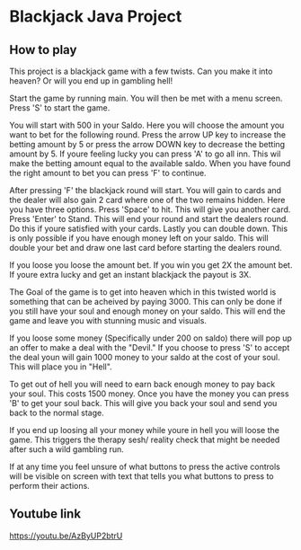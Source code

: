 # Blackjack Java Project
## How to play
This project is a blackjack game with a few twists.
Can you make it into heaven? Or will you end up in gambling hell!

Start the game by running main. 
You will then be met with a menu screen. Press 'S' to start the game.

You will start with 500 in your Saldo. Here you will choose the amount you want to bet for the following round.
Press the arrow UP key to increase the betting amount by 5 or press the arrow DOWN key to decrease the betting amount by 5.
If youre feeling lucky you can press 'A' to go all inn. This wil make the betting amount equal to the available saldo.
When you have found the right amount to bet you can press 'F' to continue.

After pressing 'F' the blackjack round will start. You will gain to cards and the dealer will also gain 2 card where one of the two remains hidden. Here you have three options. Press 'Space' to hit. This will give you another card. Press 'Enter' to Stand. This will end your round and start the dealers round. Do this if youre satisfied with your cards. Lastly you can double down. This is only possible if you have enough money left on your saldo. This will double your bet and draw one last card before starting the dealers round.

If you loose you loose the amount bet. If you win you get 2X the amount bet. If youre extra lucky and get an instant blackjack the payout is 3X. 

The Goal of the game is to get into heaven which in this twisted world is something that can be acheived by paying 3000.  This can only be done if you still have your soul and enough money on your saldo. This will end the game and leave you with stunning music and visuals.

If you loose some money (Specifically under 200 on saldo) there will pop up an offer to make a deal with the "Devil." 
If you choose to press 'S' to accept the deal youn will gain 1000 money to your saldo at the cost of your soul. This will place you in "Hell". 

To get out of hell you will need to earn back enough money to pay back your soul. This costs 1500 money. Once you have the money you can press 'B' to get your soul back. This will give you back your soul and send you back to the normal stage.

If you end up loosing all your money while youre in hell you will loose the game. This triggers the therapy sesh/ reality check that might be needed after such a wild gambling run.

If at any time you feel unsure of what buttons to press the active controls will be visible on screen with text that tells you what buttons to press to perform their actions.

## Youtube link
https://youtu.be/AzByUP2btrU
